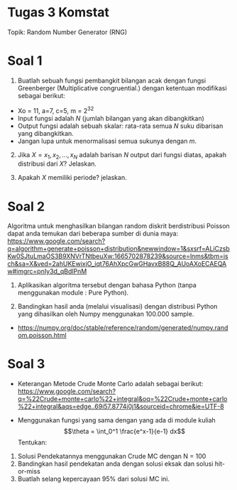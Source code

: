# Tugas 3 Komstat
Topik: Random Number Generator (RNG)

# Soal 1
1. Buatlah sebuah fungsi pembangkit bilangan acak dengan fungsi Greenberger (Multiplicative congruential.) dengan ketentuan modifikasi sebagai berikut:
 * 	Xo = 11, a=7, c=5, m = $2^{32}$
 * 	Input fungsi adalah $N$ (jumlah bilangan yang akan dibangkitkan)
 *	Output fungsi adalah sebuah skalar: rata-rata semua $N$ suku dibarisan yang dibangkitkan. 
 *  Jangan lupa untuk menormalisasi semua sukunya dengan $m$.

2. Jika $X = x_1, x_2, ..., x_N$ adalah barisan $N$ output dari fungsi diatas, apakah distribusi dari $X$? Jelaskan.

3. Apakah $X$ memiliki periode? jelaskan.

# Soal 2
Algoritma untuk menghasilkan bilangan random diskrit berdistribusi Poisson dapat anda temukan dari beberapa sumber di dunia maya: https://www.google.com/search?q=algorithm+generate+poisson+distribution&newwindow=1&sxsrf=ALiCzsbKw0SJtuLmaOS3B9XNVrTNtbeuXw:1665702878239&source=lnms&tbm=isch&sa=X&ved=2ahUKEwixjO_iqt76AhXpcGwGHavxB88Q_AUoAXoECAEQAw#imgrc=pnIy3d_qBdlPnM 

1. Aplikasikan algoritma tersebut dengan bahasa Python (tanpa menggunakan module : Pure Python).

2. Bandingkan hasil anda (melalui visualisasi) dengan distribusi Python yang dihasilkan oleh Numpy menggunakan 100.000 sample.
 - https://numpy.org/doc/stable/reference/random/generated/numpy.random.poisson.html

# Soal 3
* Keterangan Metode Crude Monte Carlo adalah sebagai berikut: https://www.google.com/search?q=%22Crude+monte+carlo%22+integral&oq=%22Crude+monte+carlo%22+integral&aqs=edge..69i57.8774j0j1&sourceid=chrome&ie=UTF-8

* Menggunakan fungsi yang sama dengan yang ada di module kuliah $$\theta = \int_0^1 \frac{e^x-1}{e-1} dx$$
Tentukan:
1. Solusi Pendekatannya menggunakan Crude MC dengan N = 100
2. Bandingkan hasil pendekatan anda dengan solusi eksak dan solusi hit-or-miss
3. Buatlah selang kepercayaan 95% dari solusi MC ini.
